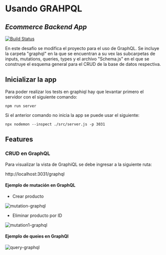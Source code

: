 # Usando GRAHPQL
## _Ecommerce Backend App_

[![Build Status](https://travis-ci.org/joemccann/dillinger.svg?branch=master)](https://travis-ci.org/joemccann/dillinger)

En este desafío se modifica el proyecto para el uso de GraphQL. Se incluye la carpeta "graphql" en la que se encuentran a su vex las subcarpetas de inputs, mutations, queries, types y el archivo "Schema.js" en el que se construye el esquema general para el CRUD de la base de datos respectiva. 

## Inicializar la app

Para poder realizar los tests en graphiql hay que levantar primero el servidor con el siguiente comando:

```console
npm run server
```

Si el anterior comando no inicia la app se puede usar el siguiente:

```console
npx nodemon --inspect ./src/server.js -p 3031
```

## Features

### CRUD en GraphQL

Para visualizar la vista de GraphiQL se debe ingresar a la siguiente ruta: 

http://localhost:3031/graphql

#### Ejemplo de mutación en GraphQL

- Crear producto

<img src="/img/mutation.png" alt="mutation-graphql"/>

- Eliminar producto por ID

<img src="/img/mutation1.png" alt="mutation1-graphql"/>

#### Ejemplo de queies en GraphQl

<img src="/img/query.png" alt="query-graphql"/>